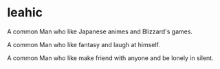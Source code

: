 leahic
==============================

A common Man who like Japanese animes and Blizzard's games.

A common Man who like fantasy and laugh at himself.

A common Man who like make friend with anyone and be lonely in silent.

